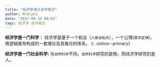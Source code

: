 ```yaml
---
title: "经济学讲义读书笔记"
author: MrAlpha
date: "2017-09-19 09:02"
tags: 经济学 读书笔记
---
```


**经济学是一门科学：** 经济学是基于一个假设（`人是自私的`），一个公理(`需求定律`)，用逻辑推导构成的一套理论及其推论的体系。
{: .notice--primary}

**经济学是一门社会科学:** 与`自然科学`不同，`自然科学`研究的是物，而经济学研究的是人。

